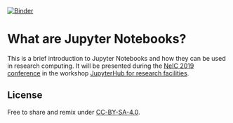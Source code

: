 [![Binder](https://mybinder.org/badge_logo.svg)](https://mybinder.org/v2/gh/wikfeldt/neic2019-jupyter-intro/master)

# What are Jupyter Notebooks?

This is a brief introduction to Jupyter Notebooks and how they 
can be used in research computing. It will be presented during the 
[NeIC 2019 conference](https://indico.neic.no/event/18/overview) in 
the workshop [JupyterHub for research facilities](https://indico.neic.no/event/18/contributions/168/).

## License

Free to share and remix under [CC-BY-SA-4.0](https://creativecommons.org/licenses/by-sa/4.0/).


